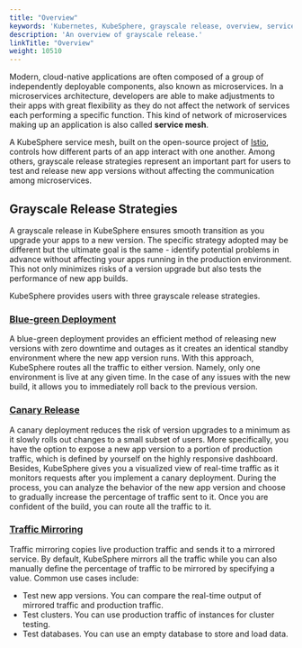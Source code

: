 ```yaml
---
title: "Overview"
keywords: 'Kubernetes, KubeSphere, grayscale release, overview, service mesh'
description: 'An overview of grayscale release.'
linkTitle: "Overview"
weight: 10510
---
```


Modern, cloud-native applications are often composed of a group of independently deployable components, also known as microservices. In a microservices architecture, developers are able to make adjustments to their apps with great flexibility as they do not affect the network of services each performing a specific function. This kind of network of microservices making up an application is also called **service mesh**.

A KubeSphere service mesh, built on the open-source project of [Istio](https://istio.io/), controls how different parts of an app interact with one another. Among others, grayscale release strategies represent an important part for users to test and release new app versions without affecting the communication among microservices.

## Grayscale Release Strategies

A grayscale release in KubeSphere ensures smooth transition as you upgrade your apps to a new version. The specific strategy adopted may be different but the ultimate goal is the same - identify potential problems in advance without affecting your apps running in the production environment. This not only minimizes risks of a version upgrade but also tests the performance of new app builds.

KubeSphere provides users with three grayscale release strategies.

### [Blue-green Deployment](../blue-green-deployment/)

A blue-green deployment provides an efficient method of releasing new versions with zero downtime and outages as it creates an identical standby environment where the new app version runs. With this approach, KubeSphere routes all the traffic to either version. Namely, only one environment is live at any given time. In the case of any issues with the new build, it allows you to immediately roll back to the previous version.

### [Canary Release](../canary-release/)

A canary deployment reduces the risk of version upgrades to a minimum as it slowly rolls out changes to a small subset of users. More specifically, you have the option to expose a new app version to a portion of production traffic, which is defined by yourself on the highly responsive dashboard. Besides, KubeSphere gives you a visualized view of real-time traffic as it monitors requests after you implement a canary deployment. During the process, you can analyze the behavior of the new app version and choose to gradually increase the percentage of traffic sent to it. Once you are confident of the build, you can route all the traffic to it.

### [Traffic Mirroring](../traffic-mirroring/)

Traffic mirroring copies live production traffic and sends it to a mirrored service. By default, KubeSphere mirrors all the traffic while you can also manually define the percentage of traffic to be mirrored by specifying a value. Common use cases include:

- Test new app versions. You can compare the real-time output of mirrored traffic and production traffic.
- Test clusters. You can use production traffic of instances for cluster testing.
- Test databases. You can use an empty database to store and load data.

